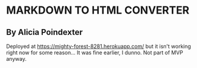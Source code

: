 # MARKDOWN TO HTML CONVERTER

## By Alicia Poindexter

Deployed at https://mighty-forest-8281.herokuapp.com/ but it isn't working right now for some reason... It was fine earlier, I dunno. Not part of MVP anyway.
